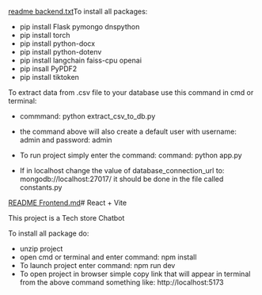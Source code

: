 

[readme backend.txt](https://github.com/user-attachments/files/16575938/readme.backend.txt)To install all packages:
- pip install Flask pymongo dnspython
- pip install torch
- pip install python-docx
- pip install python-dotenv
- pip install langchain faiss-cpu openai
- pip insall PyPDF2
- pip install tiktoken



To extract  data  from .csv file to your database use this command in cmd or terminal:
- commmand: python extract_csv_to_db.py
- the command above will also create a default user with username: admin and password: admin

- To run project simply enter the command:
  command: python app.py

- If in localhost change the value of database_connection_url to: mongodb://localhost:27017/
   it should be done in the file called constants.py



[README Frontend.md](https://github.com/user-attachments/files/16575939/README.Frontend.md)# React + Vite

This project is a Tech store Chatbot

To install all package do:
- unzip project
- open cmd or terminal and enter command: npm install
- To launch project enter command: npm run dev
- To open project in browser simple copy link that will appear in terminal from the above command something like: http://localhost:5173



